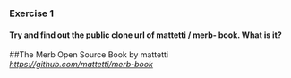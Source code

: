 ### Exercise 1

#### Try and find out the public clone url of mattetti / merb- book. What is it?


##The Merb Open Source Book by mattetti
_<a href=https://github.com/mattetti/merb-book target=_blank>
https://github.com/mattetti/merb-book
</a>_

